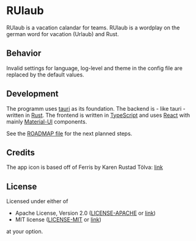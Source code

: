 # RUlaub

RUlaub is a vacation calandar for teams.
RUlaub is a wordplay on the german word for vacation (Urlaub) and Rust.

## Behavior

Invalid settings for language, log-level and theme in the config file are replaced by the default values.

## Development

The programm uses [tauri](https://tauri.studio/) as its foundation.
The backend is - like tauri - written in [Rust](https://www.rust-lang.org/).
The frontend is written in [TypeScript](https://www.typescriptlang.org/) and uses
[React](https://reactjs.org/) with mainly [Material-UI](https://material-ui.com/)
components.

See the [ROADMAP file](ROADMAP.md) for the next planned steps.

## Credits

The app icon is based off of Ferris by Karen Rustad Tölva: [link](https://github.com/aldeka/rustacean.net)

## License

Licensed under either of

- Apache License, Version 2.0 ([LICENSE-APACHE](LICENSE-APACHE) or
  [link](http://www.apache.org/licenses/LICENSE-2.0))
- MIT license ([LICENSE-MIT](LICENSE-MIT) or [link](http://opensource.org/licenses/MIT))

at your option.
